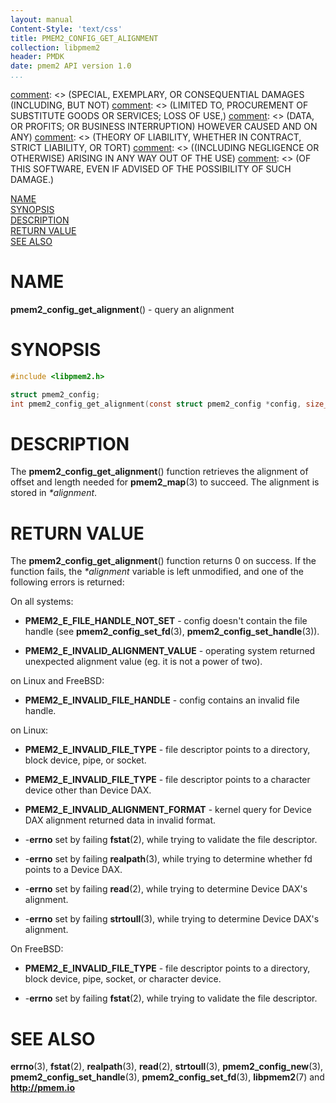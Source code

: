 ```yaml
---
layout: manual
Content-Style: 'text/css'
title: PMEM2_CONFIG_GET_ALIGNMENT
collection: libpmem2
header: PMDK
date: pmem2 API version 1.0
...
```


[comment]: <> (Copyright 2019, Intel Corporation)

[comment]: <> (Redistribution and use in source and binary forms, with or without)
[comment]: <> (modification, are permitted provided that the following conditions)
[comment]: <> (are met:)
[comment]: <> (    * Redistributions of source code must retain the above copyright)
[comment]: <> (      notice, this list of conditions and the following disclaimer.)
[comment]: <> (    * Redistributions in binary form must reproduce the above copyright)
[comment]: <> (      notice, this list of conditions and the following disclaimer in)
[comment]: <> (      the documentation and/or other materials provided with the)
[comment]: <> (      distribution.)
[comment]: <> (    * Neither the name of the copyright holder nor the names of its)
[comment]: <> (      contributors may be used to endorse or promote products derived)
[comment]: <> (      from this software without specific prior written permission.)

[comment]: <> (THIS SOFTWARE IS PROVIDED BY THE COPYRIGHT HOLDERS AND CONTRIBUTORS)
[comment]: <> ("AS IS" AND ANY EXPRESS OR IMPLIED WARRANTIES, INCLUDING, BUT NOT)
[comment]: <> (LIMITED TO, THE IMPLIED WARRANTIES OF MERCHANTABILITY AND FITNESS FOR)
[comment]: <> (A PARTICULAR PURPOSE ARE DISCLAIMED. IN NO EVENT SHALL THE COPYRIGHT)
[comment]: <> (OWNER OR CONTRIBUTORS BE LIABLE FOR ANY DIRECT, INDIRECT, INCIDENTAL,)
[comment]: <> (SPECIAL, EXEMPLARY, OR CONSEQUENTIAL DAMAGES (INCLUDING, BUT NOT)
[comment]: <> (LIMITED TO, PROCUREMENT OF SUBSTITUTE GOODS OR SERVICES; LOSS OF USE,)
[comment]: <> (DATA, OR PROFITS; OR BUSINESS INTERRUPTION) HOWEVER CAUSED AND ON ANY)
[comment]: <> (THEORY OF LIABILITY, WHETHER IN CONTRACT, STRICT LIABILITY, OR TORT)
[comment]: <> ((INCLUDING NEGLIGENCE OR OTHERWISE) ARISING IN ANY WAY OUT OF THE USE)
[comment]: <> (OF THIS SOFTWARE, EVEN IF ADVISED OF THE POSSIBILITY OF SUCH DAMAGE.)

[comment]: <> (pmem2_config_get_alignment.3 -- man page for pmem2_config_get_alignment)

[NAME](#name)<br />
[SYNOPSIS](#synopsis)<br />
[DESCRIPTION](#description)<br />
[RETURN VALUE](#return-value)<br />
[SEE ALSO](#see-also)<br />

# NAME #

**pmem2_config_get_alignment**() - query an alignment

# SYNOPSIS #

```c
#include <libpmem2.h>

struct pmem2_config;
int pmem2_config_get_alignment(const struct pmem2_config *config, size_t *alignment);
```

# DESCRIPTION #

The **pmem2_config_get_alignment**() function retrieves the alignment of offset and
length needed for **pmem2_map**(3) to succeed. The alignment is stored in
*\*alignment*.

# RETURN VALUE #

The **pmem2_config_get_alignment**() function returns 0 on success.
If the function fails, the *\*alignment* variable is left unmodified, and one of
the following errors is returned:

On all systems:

* **PMEM2_E_FILE_HANDLE_NOT_SET** - config doesn't contain the file handle
(see **pmem2_config_set_fd**(3), **pmem2_config_set_handle**(3)).

* **PMEM2_E_INVALID_ALIGNMENT_VALUE** - operating system returned unexpected
alignment value (eg. it is not a power of two).

on Linux and FreeBSD:

* **PMEM2_E_INVALID_FILE_HANDLE** - config contains an invalid file handle.

on Linux:

* **PMEM2_E_INVALID_FILE_TYPE** - file descriptor points to a directory,
block device, pipe, or socket.

* **PMEM2_E_INVALID_FILE_TYPE** - file descriptor points to a character
device other than Device DAX.

* **PMEM2_E_INVALID_ALIGNMENT_FORMAT** - kernel query for Device DAX alignment
returned data in invalid format.

* -**errno** set by failing **fstat**(2), while trying to validate the file
descriptor.

* -**errno** set by failing **realpath**(3), while trying to determine whether
fd points to a Device DAX.

* -**errno** set by failing **read**(2), while trying to determine Device DAX's
alignment.

* -**errno** set by failing **strtoull**(3), while trying to determine
Device DAX's alignment.

On FreeBSD:

* **PMEM2_E_INVALID_FILE_TYPE** - file descriptor points to a directory,
block device, pipe, socket, or character device.

* -**errno** set by failing **fstat**(2), while trying to validate the file
descriptor.

# SEE ALSO #

**errno**(3),  **fstat**(2), **realpath**(3), **read**(2), **strtoull**(3),
**pmem2_config_new**(3), **pmem2_config_set_handle**(3),
**pmem2_config_set_fd**(3), **libpmem2**(7) and **<http://pmem.io>**
